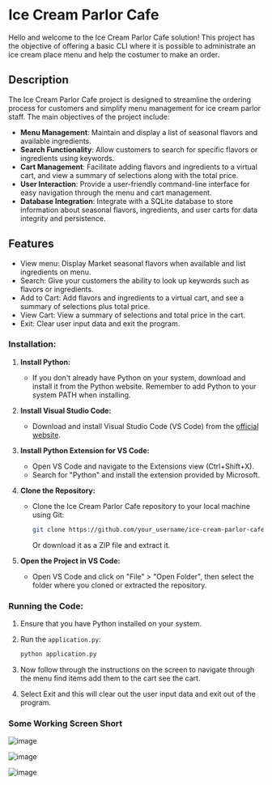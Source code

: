 # Ice Cream Parlor Cafe

Hello and welcome to the Ice Cream Parlor Cafe solution! This project has the objective of offering a basic CLI where it is possible to administrate an ice cream place menu and help the costumer to make an order.

## Description

The Ice Cream Parlor Cafe project is designed to streamline the ordering process for customers and simplify menu management for ice cream parlor staff. The main objectives of the project include:

- **Menu Management**: Maintain and display a list of seasonal flavors and available ingredients.
- **Search Functionality**: Allow customers to search for specific flavors or ingredients using keywords.
- **Cart Management**: Facilitate adding flavors and ingredients to a virtual cart, and view a summary of selections along with the total price.
- **User Interaction**: Provide a user-friendly command-line interface for easy navigation through the menu and cart management.
- **Database Integration**: Integrate with a SQLite database to store information about seasonal flavors, ingredients, and user carts for data integrity and persistence.

## Features

- View menu: Display Market seasonal flavors when available and list ingredients on menu.
- Search: Give your customers the ability to look up keywords such as flavors or ingredients.
- Add to Cart: Add flavors and ingredients to a virtual cart, and see a summary of selections plus total price.
- View Cart: View a summary of selections and total price in the cart.
- Exit: Clear user input data and exit the program.

### Installation:

1. **Install Python:**
   - If you don't already have Python on your system, download and install it from the Python website. Remember to add Python to your system PATH when installing.

2. **Install Visual Studio Code:**
   - Download and install Visual Studio Code (VS Code) from the [official website](https://code.visualstudio.com/).

3. **Install Python Extension for VS Code:**
   - Open VS Code and navigate to the Extensions view (Ctrl+Shift+X).
   - Search for "Python" and install the extension provided by Microsoft.

4. **Clone the Repository:**
   - Clone the Ice Cream Parlor Cafe repository to your local machine using Git:
     ```bash
     git clone https://github.com/your_username/ice-cream-parlor-cafe.git
     ```
     Or download it as a ZIP file and extract it.

5. **Open the Project in VS Code:**
   - Open VS Code and click on "File" > "Open Folder", then select the folder where you cloned or extracted the repository.

### Running the Code:
1. Ensure that you have Python installed on your system.
2. Run the `application.py`:

   ```bash
   python application.py
   ```

3. Now follow through the instructions on the screen to navigate through the menu find items add them to the cart see the cart.
4. Select Exit and this will clear out the user input data and exit out of the program.

### Some Working Screen Short
![image](https://github.com/abhishek10027/L7_Informatics_Assignment/assets/132592735/17dbd366-5d02-446e-8111-3d611915ebc5)

![image](https://github.com/abhishek10027/L7_Informatics_Assignment/assets/132592735/e35ee273-ab73-4a43-bf8d-c2584fa706a1)

![image](https://github.com/abhishek10027/L7_Informatics_Assignment/assets/132592735/24520bc9-f86c-4fb4-8446-07e7f633e47a)





